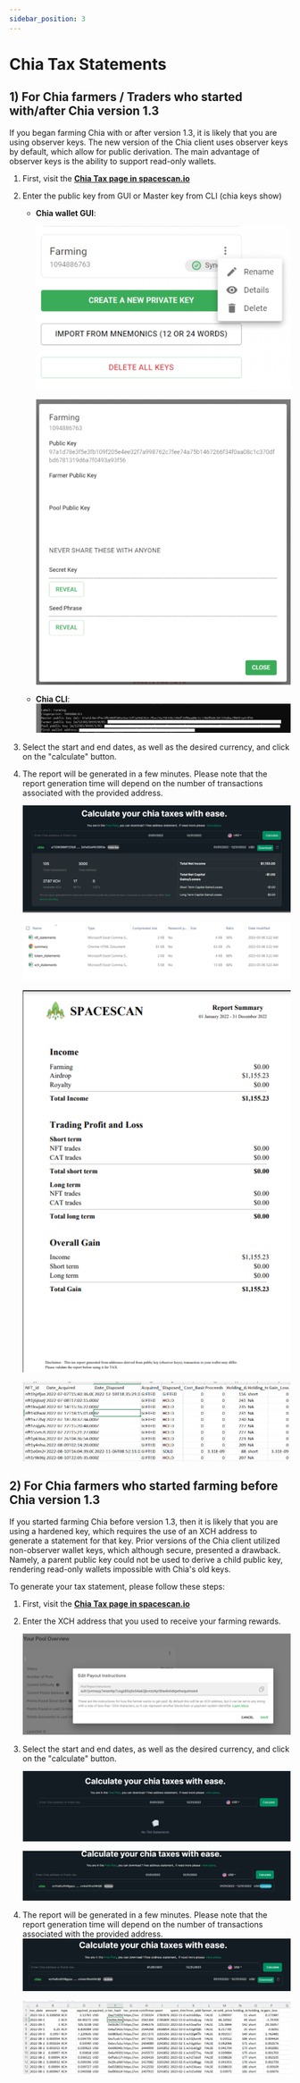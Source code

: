 ```yaml
---
sidebar_position: 3
---
```


# Chia Tax Statements

## 1) For Chia farmers / Traders who started with/after Chia version 1.3

If you began farming Chia with or after version 1.3, it is likely that you are using observer keys. The new version of the Chia client uses observer keys by default, which allow for public derivation. The main advantage of observer keys is the ability to support read-only wallets.

1. First, visit the  [**Chia Tax page in spacescan.io**](https://www.spacescan.io/statements)
2. Enter the public key from GUI or Master key from CLI (chia keys show)
    - **Chia wallet GUI**:

        ![chia tax public key from GUI 1](tax_5.0.png)

        ![chia tax public key from GUI 2](tax_5.1.png)

    - **Chia CLI**:
        ![chia tax public key from CLI](tax_5.2.png)

3. Select the start and end dates, as well as the desired currency, and click on the "calculate" button.
4. The report will be generated in a few minutes. Please note that the report generation time will depend on the number of transactions associated with the provided address.
    
    ![Chia tax report from pub key](tax_6.png)

    ![Chia tax report files from pub key](tax_7.png)

    ![Chia tax report summary from pub key](tax_8.png)

    ![Chia tax report csv from pub key](tax_9.png)

## 2) For Chia farmers who started farming before Chia version 1.3

If you started farming Chia before version 1.3, then it is likely that you are using a hardened key, which requires the use of an XCH address to generate a statement for that key. Prior versions of the Chia client utilized non-observer wallet keys, which although secure, presented a drawback. Namely, a parent public key could not be used to derive a child public key, rendering read-only wallets impossible with Chia's old keys.

To generate your tax statement, please follow these steps:

1. First, visit the  [**Chia Tax page in spacescan.io**](https://www.spacescan.io/statements)
2. Enter the XCH address that you used to receive your farming rewards.

    ![farming reward](farming_reward.png)

3. Select the start and end dates, as well as the desired currency, and click on the "calculate" button.

    ![chia tax enter address](tax_1.png)

    ![chia tax select dates](tax_2.png)

4. The report will be generated in a few minutes. Please note that the report generation time will depend on the number of transactions associated with the provided address.
    ![Chia tax report starts](tax_3.png)

    ![Chia tax report generated](tax_4.png)